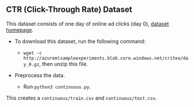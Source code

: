CTR (Click-Through Rate) Dataset
---
This dataset consists of one day of online ad clicks (day 0), [dataset homepage](https://ailab.criteo.com/download-criteo-1tb-click-logs-dataset/).

* To download this dataset, run the following command:
	* `wget -c http://azuremlsampleexperiments.blob.core.windows.net/criteo/day_0.gz`, then unzip this file.

* Preprocess the data.
	* Run `python3 continuous.py`.

This creates a `continuous/train.csv` and `continuous/test.csv`.
